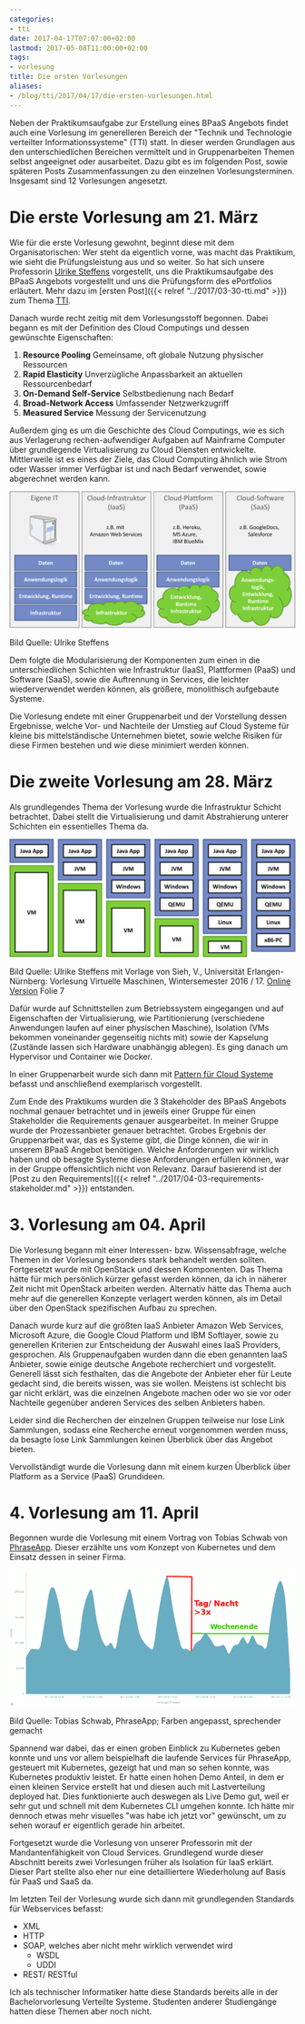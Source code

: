 ```yaml
---
categories:
- tti
date: 2017-04-17T07:07:00+02:00
lastmod: 2017-05-08T11:00:00+02:00
tags:
- vorlesung
title: Die ersten Vorlesungen
aliases:
- /blog/tti/2017/04/17/die-ersten-vorlesungen.html
---
```


Neben der Praktikumsaufgabe zur Erstellung eines BPaaS Angebots findet auch eine Vorlesung im generelleren Bereich der "Technik und Technologie verteilter Informationssysteme" (TTI) statt.
In dieser werden Grundlagen aus den unterschiedlichen Bereichen vermittelt und in Gruppenarbeiten Themen selbst angeeignet oder ausarbeitet.
Dazu gibt es im folgenden Post, sowie späteren Posts Zusammenfassungen zu den einzelnen Vorlesungsterminen.
Insgesamt sind 12 Vorlesungen angesetzt.

# Die erste Vorlesung am 21. März

Wie für die erste Vorlesung gewohnt, beginnt diese mit dem Organisatorischen: Wer steht da eigentlich vorne, was macht das Praktikum, wie sieht die Prüfungsleistung aus und so weiter.
So hat sich unsere Professorin [Ulrike Steffens](//users.informatik.haw-hamburg.de/~steffens/) vorgestellt, uns die Praktikumsaufgabe des BPaaS Angebots vorgestellt und uns die Prüfungsform des ePortfolios erläutert.
Mehr dazu im [ersten Post]({{< relref "../2017/03-30-tti.md" >}}) zum Thema [TTI](/blog/tti).

Danach wurde recht zeitig mit dem Vorlesungsstoff begonnen.
Dabei begann es mit der Definition des Cloud Computings und dessen gewünschte Eigenschaften:

1. **Resource Pooling** Gemeinsame, oft globale Nutzung physischer Ressourcen
2. **Rapid Elasticity** Unverzügliche Anpassbarkeit an aktuellen Ressourcenbedarf
3. **On-Demand Self-Service** Selbstbedienung nach Bedarf
4. **Broad-Network Access** Umfassender Netzwerkzugriff
5. **Measured Service** Messung der Servicenutzung

Außerdem ging es um die Geschichte des Cloud Computings, wie es sich aus Verlagerung rechen-aufwendiger Aufgaben auf Mainframe Computer über grundlegende Virtualisierung zu Cloud Diensten entwickelte.
Mittlerweile ist es eines der Ziele, das Cloud Computing ähnlich wie Strom oder Wasser immer Verfügbar ist und nach Bedarf verwendet, sowie abgerechnet werden kann.

![Cloud](/assets/2017/03/cloud.svg)

Bild Quelle: Ulrike Steffens

Dem folgte die Modularisierung der Komponenten zum einen in die unterschiedlichen Schichten wie Infrastruktur (IaaS), Plattformen (PaaS) und Software (SaaS), sowie die Auftrennung in Services, die leichter wiederverwendet werden können, als größere, monolithisch aufgebaute Systeme.

Die Vorlesung endete mit einer Gruppenarbeit und der Vorstellung dessen Ergebnisse, welche Vor- und Nachteile der Umstieg auf Cloud Systeme für kleine bis mittelständische Unternehmen bietet, sowie welche Risiken für diese Firmen bestehen und wie diese minimiert werden können.

# Die zweite Vorlesung am 28. März

Als grundlegendes Thema der Vorlesung wurde die Infrastruktur Schicht betrachtet.
Dabei stellt die Virtualisierung und damit Abstrahierung unterer Schichten ein essentielles Thema da.

![Virtualisierung im Software Stack](/assets/2017/04/vm.svg)

Bild Quelle: Ulrike Steffens mit Vorlage von Sieh, V., Universität Erlangen-Nürnberg: Vorlesung Virtuelle Maschinen, Wintersemester 2016 / 17. [Online Version](https://www4.cs.fau.de/Lehre/WS16/V_VM/Vorlesung/einleitung.pdf) Folie 7

Dafür wurde auf Schnittstellen zum Betriebssystem eingegangen und auf Eigenschaften der Virtualisierung, wie Partitionierung (verschiedene Anwendungen laufen auf einer physischen Maschine), Isolation (VMs bekommen voneinander gegenseitig nichts mit) sowie der Kapselung (Zustände lassen sich Hardware unabhängig ablegen).
Es ging danach um Hypervisor und Container wie Docker.

In einer Gruppenarbeit wurde sich dann mit [Pattern für Cloud Systeme](//cloudpatterns.org) befasst und anschließend exemplarisch vorgestellt.

Zum Ende des Praktikums wurden die 3 Stakeholder des BPaaS Angebots nochmal genauer betrachtet und in jeweils einer Gruppe für einen Stakeholder die Requirements genauer ausgearbeitet.
In meiner Gruppe wurde der Prozessanbieter genauer betrachtet.
Grobes Ergebnis der Gruppenarbeit war, das es Systeme gibt, die Dinge können, die wir in unserem BPaaS Angebot benötigen.
Welche Anforderungen wir wirklich haben und ob besagte Systeme diese Anforderungen erfüllen können, war in der Gruppe offensichtlich nicht von Relevanz.
Darauf basierend ist der [Post zu den Requirements]({{< relref "../2017/04-03-requirements-stakeholder.md" >}}) entstanden.

# 3. Vorlesung am 04. April

Die Vorlesung begann mit einer Interessen- bzw. Wissensabfrage, welche Themen in der Vorlesung besonders stark behandelt werden sollten.
Fortgesetzt wurde mit OpenStack und dessen Komponenten.
Das Thema hätte für mich persönlich kürzer gefasst werden können, da ich in näherer Zeit nicht mit OpenStack arbeiten werden.
Alternativ hätte das Thema auch mehr auf die generellen Konzepte verlagert werden können, als im Detail über den OpenStack spezifischen Aufbau zu sprechen.

Danach wurde kurz auf die größten IaaS Anbieter Amazon Web Services, Microsoft Azure, die Google Cloud Platform und IBM Softlayer, sowie zu generellen Kriterien zur Entscheidung der Auswahl eines IaaS Providers, gesprochen.
Als Gruppenaufgaben wurden dann die eben genannten IaaS Anbieter, sowie einige deutsche Angebote recherchiert und vorgestellt.
Generell lässt sich festhalten, das die Angebote der Anbieter eher für Leute gedacht sind, die bereits wissen, was sie wollen.
Meistens ist schlecht bis gar nicht erklärt, was die einzelnen Angebote machen oder wo sie vor oder Nachteile gegenüber anderen Services des selben Anbieters haben.

Leider sind die Recherchen der einzelnen Gruppen teilweise nur lose Link Sammlungen, sodass eine Recherche erneut vorgenommen werden muss, da besagte lose Link Sammlungen keinen Überblick über das Angebot bieten.

Vervollständigt wurde die Vorlesung dann mit einem kurzen Überblick über Platform as a Service (PaaS) Grundideen.

# 4. Vorlesung am 11. April

Begonnen wurde die Vorlesung mit einem Vortrag von Tobias Schwab von [PhraseApp](//phraseapp.com).
Dieser erzählte uns vom Konzept von Kubernetes und dem Einsatz dessen in seiner Firma.

![Lastverteilung über die Woche bei PhraseApp](/assets/2017/04/last-phraseapp.png)


Bild Quelle: Tobias Schwab, PhraseApp; Farben angepasst, sprechender gemacht

Spannend war dabei, das er einen groben Einblick zu Kubernetes geben konnte und uns vor allem beispielhaft die laufende Services für PhraseApp, gesteuert mit Kubernetes, gezeigt hat und man so sehen konnte, was Kubernetes produktiv leistet.
Er hatte einen hohen Demo Anteil, in dem er einen kleinen Service erstellt hat und diesen auch mit Lastverteilung deployed hat.
Dies funktionierte auch deswegen als Live Demo gut, weil er sehr gut und schnell mit dem Kubernetes CLI umgehen konnte.
Ich hätte mir dennoch etwas mehr visuelles "was habe ich jetzt vor" gewünscht, um zu sehen worauf er eigentlich gerade hin arbeitet.

Fortgesetzt wurde die Vorlesung von unserer Professorin mit der Mandantenfähigkeit von Cloud Services.
Grundlegend wurde dieser Abschnitt bereits zwei Vorlesungen früher als Isolation für IaaS erklärt.
Dieser Part stellte also eher nur eine detailliertere Wiederholung auf Basis für PaaS und SaaS da.

Im letzten Teil der Vorlesung wurde sich dann mit grundlegenden Standards für Webservices befasst:

- XML
- HTTP
- SOAP, welches aber nicht mehr wirklich verwendet wird
  - WSDL
  - UDDI
- REST/ RESTful

Ich als technischer Informatiker hatte diese Standards bereits alle in der Bachelorvorlesung Verteilte Systeme.
Studenten anderer Studiengänge hatten diese Themen aber noch nicht.
